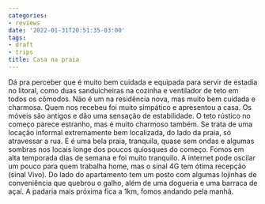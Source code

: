 ```yaml
---
categories:
- reviews
date: '2022-01-31T20:51:35-03:00'
tags:
- draft
- trips
title: Casa na praia
---
```


Dá pra perceber que é muito bem cuidada e equipada para servir de estadia no litoral, como duas sanduicheiras na cozinha e ventilador de teto em todos os cômodos. Não é um na residência nova, mas muito bem cuidada e charmosa. Quem nos recebeu foi muito simpático e apresentou a casa. Os móveis são antigos e dão uma sensação de estabilidade. O teto rústico no começo parece estranho, mas é muito charmoso também. Se trata de uma locação informal extremamente bem localizada, do lado da praia, só atravessar a rua. E é uma bela praia, tranquila, quase sem ondas e algumas sombras nos locais longe dos poucos quiosques do começo. Fomos em alta temporada dias de semana e foi muito tranquilo. A internet pode oscilar um pouco para quem trabalha home, mas o sinal 4G tem ótima recepção (sinal Vivo). Do lado do apartamento tem um posto com algumas lojinhas de conveniência que quebrou o galho, além de uma dogueria e uma barraca de açaí. A padaria mais próxima fica a 1km, fomos andando pela manhã.
